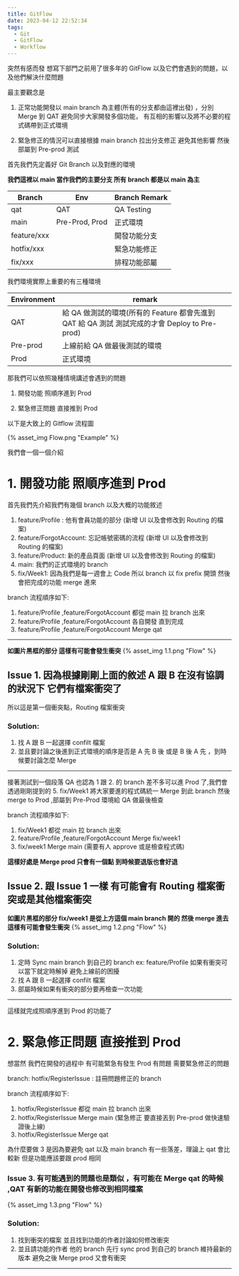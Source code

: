 ```yaml
---
title: GitFlow
date: 2023-04-12 22:52:34
tags:
  - Git
  - GitFlow
  - Workflow
---
```


突然有感而發 想寫下部門之前用了很多年的 GitFlow 以及它們會遇到的問題，以及他們解決什麼問題

最主要觀念是

1. 正常功能開發以 main branch 為主體(所有的分支都由這裡出發) ，分別 Merge 到 QAT 避免同步大家開發多個功能，
   有互相的影響以及將不必要的程式碼帶到正式環境

2. 緊急修正的情況可以直接根據 main branch 拉出分支修正 避免其他影響 然後部屬到 Pre-prod 測試

首先我們先定義好 Git Branch 以及對應的環境

**我們這裡以 main 當作我們的主要分支 所有 branch 都是以 main 為主**

| Branch      | Env            | Branch Remark |
| ----------- | -------------- | ------------- |
| qat         | QAT            | QA Testing    |
| main        | Pre-Prod, Prod | 正式環境      |
| feature/xxx |                | 開發功能分支  |
| hotfix/xxx  |                | 緊急功能修正  |
| fix/xxx     |                | 排程功能部屬  |

我們環境實際上重要的有三種環境

| Environment | remark                                                                                         |
| ----------- | ---------------------------------------------------------------------------------------------- |
| QAT         | 給 QA 做測試的環境(所有的 Feature 都會先進到 QAT 給 QA 測試 測試完成的才會 Deploy to Pre-prod) |
| Pre-prod    | 上線前給 QA 做最後測試的環境                                                                   |
| Prod        | 正式環境                                                                                       |

那我們可以依照幾種情境講述會遇到的問題

1. 開發功能 照順序進到 Prod

2. 緊急修正問題 直接推到 Prod

以下是大致上的 Gitflow 流程圖

{% asset_img Flow.png "Example" %}

我們會一個一個介紹

# 1. 開發功能 照順序進到 Prod

首先我們先介紹我們有幾個 branch 以及大概的功能敘述

1. feature/Profile : 他有會員功能的部分 (新增 UI 以及會修改到 Routing 的檔案)
2. feature/ForgotAccount: 忘記帳號密碼的流程 (新增 UI 以及會修改到 Routing 的檔案)
3. feature/Product: 新的產品頁面 (新增 UI 以及會修改到 Routing 的檔案)
4. main: 我們的正式環境的 branch
5. fix/Week1: 因為我們是每一週會上 Code 所以 branch 以 fix prefix 開頭 然後會把完成的功能 merge 進來

branch 流程順序如下:

1. feature/Profile ,feature/ForgotAccount 都從 main 拉 branch 出來
2. feature/Profile ,feature/ForgotAccount 各自開發 直到完成
3. feature/Profile ,feature/ForgotAccount Merge qat

---

**如圖片黑框的部分 這樣有可能會發生衝突**
{% asset_img 1.1.png "Flow" %}

## Issue 1. 因為根據剛剛上面的敘述 A 跟 B 在沒有協調的狀況下 它們有檔案衝突了

所以這是第一個衝突點，Routing 檔案衝突

### Solution:

1. 找 A 跟 B 一起選擇 confilt 檔案
2. 並且要討論之後進到正式環境的順序是否是 A 先 B 後 或是 B 後 A 先 ，到時候要討論怎麼 Merge

---

接著測試到一個段落 QA 也認為 1 跟 2. 的 branch 差不多可以進 Prod 了,我們會透過剛剛提到的 5.
fix/Week1 將大家要進的程式碼統一 Merge 到此 branch 然後 merge to Prod ,部屬到 Pre-Prod 環境給 QA 做最後檢查

branch 流程順序如下:

1. fix/Week1 都從 main 拉 branch 出來
2. feature/Profile ,feature/ForgotAccount Merge fix/week1
3. fix/week1 Merge main (需要有人 approve 或是檢查程式碼)

**這樣好處是 Merge prod 只會有一個點 到時候要退版也會好退**

## Issue 2. 跟 Issue 1 一樣 有可能會有 Routing 檔案衝突或是其他檔案衝突

**如圖片黑框的部分 fix/week1 是從上方這個 main branch 開的 然後 merge 進去這樣有可能會發生衝突**
{% asset_img 1.2.png "Flow" %}

### Solution:

1. 定時 Sync main branch 到自己的 branch ex: feature/Profile 如果有衝突可以當下就定時解掉 避免上線前的困擾
2. 找 A 跟 B 一起選擇 confilt 檔案
3. 部屬時候如果有衝突的部分要再檢查一次功能

---

這樣就完成照順序進到 Prod 的功能了

# 2. 緊急修正問題 直接推到 Prod

想當然 我們在開發的過程中 有可能緊急有發生 Prod 有問題 需要緊急修正的問題

branch:
hotfix/RegisterIssue : 註冊問題修正的 branch

branch 流程順序如下:

1. hotfix/RegisterIssue 都從 main 拉 branch 出來
2. hotfix/RegisterIssue Merge main (緊急修正 要直接丟到 Pre-prod 做快速驗證後上線)
3. hotfix/RegisterIssue Merge qat

為什麼要做 3 是因為要避免 qat 以及 main branch 有一些落差，理論上 qat 會比較新 但是功能應該要跟 prod 相同

### Issue 3. 有可能遇到的問題也是類似 ，有可能在 Merge qat 的時候 ,QAT 有新的功能在開發也修改到相同檔案

{% asset_img 1.3.png "Flow" %}

### Solution:

1. 找到衝突的檔案 並且找到功能的作者討論如何修改衝突
2. 並且請功能的作者 他的 branch 先行 sync prod 到自己的 branch 維持最新的版本 避免之後 Merge prod 又會有衝突

---
